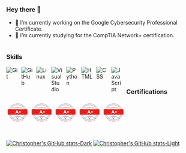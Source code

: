 ### Hey there 👋

- 🔭 I’m currently working on the Google Cybersecurity Professional Certificate.
- 🌱 I’m currently studying for the CompTIA Network+ certification.

#
### Skills
<img align="left" alt="Git" width="30px" style="padding-right:10px;" src="https://cdn.jsdelivr.net/gh/devicons/devicon/icons/git/git-original.svg" />
<img align="left" alt="GitHub" width="30px" style="padding-right:10px;" src="https://cdn.jsdelivr.net/gh/devicons/devicon/icons/github/github-original.svg" />
<img align="left" alt="Linux" width="30px" style="padding-right:10px;" 
src="https://cdn.jsdelivr.net/gh/devicons/devicon/icons/linux/linux-original.svg" />
<img align="left" alt="VisualStudio" width="30px" style="padding-right:10px;"
src="https://cdn.jsdelivr.net/gh/devicons/devicon/icons/visualstudio/visualstudio-plain.svg" />
<img align="left" alt="Python" width="30px" style="padding-right:10px;" src="https://cdn.jsdelivr.net/gh/devicons/devicon/icons/python/python-plain.svg" />
<img align="left" alt="HTML" width="30px" style="padding-right:10px;" src="https://cdn.jsdelivr.net/gh/devicons/devicon/icons/html5/html5-plain.svg" />
<img align="left" alt="CSS" width="30px" style="padding-right:10px;" src="https://cdn.jsdelivr.net/gh/devicons/devicon/icons/css3/css3-plain.svg" />
<img align="left" alt="JavaScript" width="30px" style="padding-right:10px;" src="https://cdn.jsdelivr.net/gh/devicons/devicon/icons/javascript/javascript-plain.svg" />
<!--
<img align="left" alt="React" width="30px" style="padding-right:10px;" src="https://cdn.jsdelivr.net/gh/devicons/devicon/icons/react/react-original.svg" />
<img align="left" alt="NodeJS" width="30px" style="padding-right:10px;" src="https://cdn.jsdelivr.net/gh/devicons/devicon/icons/nodejs/nodejs-original.svg" />
-->
<br>

#
### Certifications
<a href="https://www.credly.com/badges/074f3482-17bd-4e52-9768-af0665c9c21e/public_url" target="_blank"><img src="https://github.com/ChristopherJack/certifications/blob/main/comptia-a-ce-certification.1.png" /></a>
<a href="https://www.credly.com/badges/074f3482-17bd-4e52-9768-af0665c9c21e/public_url" target="_blank"><img src="https://github.com/ChristopherJack/certifications/blob/main/comptia-a-ce-certification.1.png" /></a>
<a href="https://www.credly.com/badges/074f3482-17bd-4e52-9768-af0665c9c21e/public_url" target="_blank"><img src="https://github.com/ChristopherJack/certifications/blob/main/comptia-a-ce-certification.1.png" /></a>
<a href="https://www.credly.com/badges/074f3482-17bd-4e52-9768-af0665c9c21e/public_url" target="_blank"><img src="https://github.com/ChristopherJack/certifications/blob/main/comptia-a-ce-certification.1.png" /></a>
<a href="https://www.credly.com/badges/074f3482-17bd-4e52-9768-af0665c9c21e/public_url" target="_blank"><img src="https://github.com/ChristopherJack/certifications/blob/main/comptia-a-ce-certification.1.png" /></a>
#

[![Christopher's GitHub stats-Dark](https://github-readme-stats.vercel.app/api?username=christopherjack&show_icons=true&theme=dark#gh-dark-mode-only)](https://github.com/christopherjack/github-readme-stats#gh-dark-mode-only)
[![Christopher's GitHub stats-Light](https://github-readme-stats.vercel.app/api?username=christopherjack&show_icons=true&theme=default#gh-light-mode-only)](https://github.com/christopherjack/github-readme-stats#gh-light-mode-only)
#


